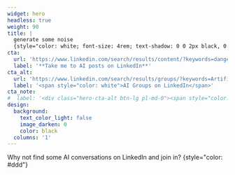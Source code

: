 ```yaml
---
widget: hero
headless: true
weight: 90
title: |
  generate some noise
  {style="color: white; font-size: 4rem; text-shadow: 0 0 2px black, 0 0 2px black, 0 0 2px black, 0 0 2px black;"}
cta:
  url: 'https://www.linkedin.com/search/results/content/?keywords=dangers%20of%20artificial%20intelligence&sortBy="date_posted"'
  label: '**Take me to AI posts on LinkedIn**'
cta_alt:
  url: 'https://www.linkedin.com/search/results/groups/?keywords=Artificial%20Intelligence'
  label: '<span style="color: white">AI Groups on LinkedIn</span>'
cta_note:
#  label: '<div class="hero-cta-alt btn-lg pl-md-0"><span style="color:#fff">Other social networks are available</span></div>'
design:
  background:
    text_color_light: false
    image_darken: 0
    color: black
  columns: '1'
---
```


Why not find some AI conversations on LinkedIn and join in?
{style="color: #ddd"}
